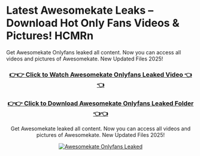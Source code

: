# Latest Awesomekate Leaks – Download Hot Only Fans Videos & Pictures! HCMRn

Get Awesomekate Onlyfans leaked all content. Now you can access all videos and pictures of Awesomekate. New Updated Files 2025!  
<div align="center">
  
### [👉👉 Click to Watch Awesomekate Onlyfans Leaked Video 👈👈](https://links2leaks.com/awesomekate)  
### [👉👉 Click to Download Awesomekate Onlyfans Leaked Folder 👈👈](https://links2leaks.com/awesomekate)  

Get Awesomekate leaked all content. Now you can access all videos and pictures of Awesomekate. New Updated Files 2025!  

[![Awesomekate Onlyfans Leaked](https://i.ibb.co/93hzkbrt/l2l.gif)](https://links2leaks.com/awesomekate)  

</div>
